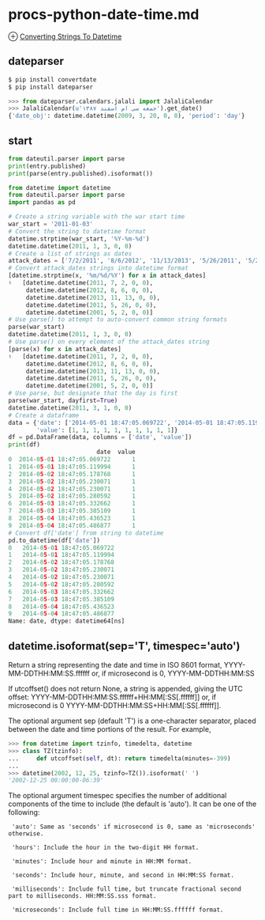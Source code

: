 # procs-python-date-time.md
⊕ [Converting Strings To Datetime](https://chrisalbon.com/python/basics/strings_to_datetime/)

## dateparser
```sh
$ pip install convertdate
$ pip install dateparser
```
```python
>>> from dateparser.calendars.jalali import JalaliCalendar
>>> JalaliCalendar(u'جمعه سی ام اسفند ۱۳۸۷').get_date()
{'date_obj': datetime.datetime(2009, 3, 20, 0, 0), 'period': 'day'}
```

## start
```python
from dateutil.parser import parse
print(entry.published)
print(parse(entry.published).isoformat())
```
```python
from datetime import datetime
from dateutil.parser import parse
import pandas as pd

# Create a string variable with the war start time
war_start = '2011-01-03'
# Convert the string to datetime format
datetime.strptime(war_start, '%Y-%m-%d')
datetime.datetime(2011, 1, 3, 0, 0)
# Create a list of strings as dates
attack_dates = ['7/2/2011', '8/6/2012', '11/13/2013', '5/26/2011', '5/2/2001']
# Convert attack_dates strings into datetime format
[datetime.strptime(x, '%m/%d/%Y') for x in attack_dates]
♮   [datetime.datetime(2011, 7, 2, 0, 0),
     datetime.datetime(2012, 8, 6, 0, 0),
     datetime.datetime(2013, 11, 13, 0, 0),
     datetime.datetime(2011, 5, 26, 0, 0),
     datetime.datetime(2001, 5, 2, 0, 0)]
# Use parse() to attempt to auto-convert common string formats
parse(war_start)
datetime.datetime(2011, 1, 3, 0, 0)
# Use parse() on every element of the attack_dates string
[parse(x) for x in attack_dates]
♮   [datetime.datetime(2011, 7, 2, 0, 0),
     datetime.datetime(2012, 8, 6, 0, 0),
     datetime.datetime(2013, 11, 13, 0, 0),
     datetime.datetime(2011, 5, 26, 0, 0),
     datetime.datetime(2001, 5, 2, 0, 0)]
# Use parse, but designate that the day is first
parse(war_start, dayfirst=True)
datetime.datetime(2011, 3, 1, 0, 0)
# Create a dataframe
data = {'date': ['2014-05-01 18:47:05.069722', '2014-05-01 18:47:05.119994', '2014-05-02 18:47:05.178768', '2014-05-02 18:47:05.230071', '2014-05-02 18:47:05.230071', '2014-05-02 18:47:05.280592', '2014-05-03 18:47:05.332662', '2014-05-03 18:47:05.385109', '2014-05-04 18:47:05.436523', '2014-05-04 18:47:05.486877'], 
        'value': [1, 1, 1, 1, 1, 1, 1, 1, 1, 1]}
df = pd.DataFrame(data, columns = ['date', 'value'])
print(df)
                         date  value
0  2014-05-01 18:47:05.069722      1
1  2014-05-01 18:47:05.119994      1
2  2014-05-02 18:47:05.178768      1
3  2014-05-02 18:47:05.230071      1
4  2014-05-02 18:47:05.230071      1
5  2014-05-02 18:47:05.280592      1
6  2014-05-03 18:47:05.332662      1
7  2014-05-03 18:47:05.385109      1
8  2014-05-04 18:47:05.436523      1
9  2014-05-04 18:47:05.486877      1
# Convert df['date'] from string to datetime
pd.to_datetime(df['date'])
0   2014-05-01 18:47:05.069722
1   2014-05-01 18:47:05.119994
2   2014-05-02 18:47:05.178768
3   2014-05-02 18:47:05.230071
4   2014-05-02 18:47:05.230071
5   2014-05-02 18:47:05.280592
6   2014-05-03 18:47:05.332662
7   2014-05-03 18:47:05.385109
8   2014-05-04 18:47:05.436523
9   2014-05-04 18:47:05.486877
Name: date, dtype: datetime64[ns]
```

## datetime.isoformat(sep='T', timespec='auto')
Return a string representing the date and time in ISO 8601 format, YYYY-MM-DDTHH:MM:SS.ffffff or, if microsecond is 0, YYYY-MM-DDTHH:MM:SS

If utcoffset() does not return None, a string is appended, giving the UTC offset: YYYY-MM-DDTHH:MM:SS.ffffff+HH:MM[:SS[.ffffff]] or, if microsecond is 0 YYYY-MM-DDTHH:MM:SS+HH:MM[:SS[.ffffff]].

The optional argument sep (default 'T') is a one-character separator, placed between the date and time portions of the result. For example,

```python
>>> from datetime import tzinfo, timedelta, datetime
>>> class TZ(tzinfo):
...     def utcoffset(self, dt): return timedelta(minutes=-399)
...
>>> datetime(2002, 12, 25, tzinfo=TZ()).isoformat(' ')
'2002-12-25 00:00:00-06:39'
```
The optional argument timespec specifies the number of additional components of the time to include (the default is 'auto'). It can be one of the following:

     'auto': Same as 'seconds' if microsecond is 0, same as 'microseconds' otherwise.

     'hours': Include the hour in the two-digit HH format.

     'minutes': Include hour and minute in HH:MM format.

     'seconds': Include hour, minute, and second in HH:MM:SS format.

     'milliseconds': Include full time, but truncate fractional second part to milliseconds. HH:MM:SS.sss format.

     'microseconds': Include full time in HH:MM:SS.ffffff format.


